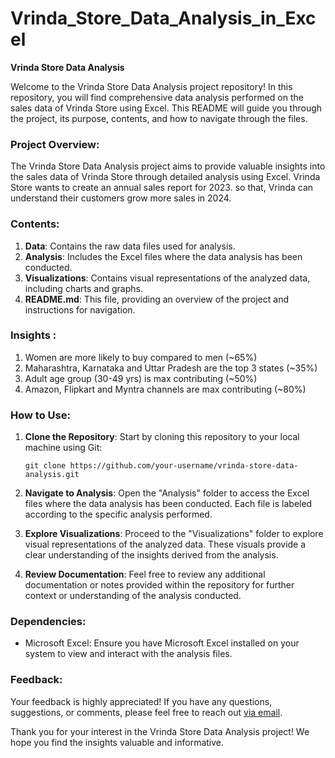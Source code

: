 # Vrinda_Store_Data_Analysis_in_Excel

**Vrinda Store Data Analysis**

Welcome to the Vrinda Store Data Analysis project repository! In this repository, you will find comprehensive data analysis performed on the sales data of Vrinda Store using Excel. This README will guide you through the project, its purpose, contents, and how to navigate through the files.

### Project Overview:
The Vrinda Store Data Analysis project aims to provide valuable insights into the sales data of Vrinda Store through detailed analysis using Excel. Vrinda Store wants to create an annual sales report for 2023. so that, Vrinda can understand their customers grow more sales in 2024.

### Contents:
1. **Data**: Contains the raw data files used for analysis.
2. **Analysis**: Includes the Excel files where the data analysis has been conducted.
3. **Visualizations**: Contains visual representations of the analyzed data, including charts and graphs.
4. **README.md**: This file, providing an overview of the project and instructions for navigation.

### Insights :
1. Women are more likely to buy compared to men (~65%)
2. Maharashtra, Karnataka and Uttar Pradesh are the top 3 states (~35%) 
3. Adult age group (30-49 yrs) is max contributing (~50%)
4. Amazon, Flipkart and Myntra channels are max contributing (~80%)

### How to Use:
1. **Clone the Repository**: Start by cloning this repository to your local machine using Git:
   ```
   git clone https://github.com/your-username/vrinda-store-data-analysis.git
   ```

2. **Navigate to Analysis**: Open the "Analysis" folder to access the Excel files where the data analysis has been conducted. Each file is labeled according to the specific analysis performed.

3. **Explore Visualizations**: Proceed to the "Visualizations" folder to explore visual representations of the analyzed data. These visuals provide a clear understanding of the insights derived from the analysis.

4. **Review Documentation**: Feel free to review any additional documentation or notes provided within the repository for further context or understanding of the analysis conducted.

### Dependencies:
- Microsoft Excel: Ensure you have Microsoft Excel installed on your system to view and interact with the analysis files.

### Feedback:
Your feedback is highly appreciated! If you have any questions, suggestions, or comments, please feel free to reach out [via email](vishalshastri1999@gmail.com.com).

Thank you for your interest in the Vrinda Store Data Analysis project! We hope you find the insights valuable and informative.
